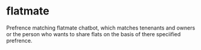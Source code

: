 # flatmate
Prefrence matching flatmate chatbot, which matches tenenants and owners or the person who wants to share flats on the basis of there speciified prefrence.
